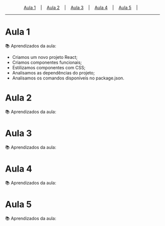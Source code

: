 <p align="center">
  <!-- <a href="https://event-platform-sage.vercel.app/">Link</a> &nbsp;&nbsp;&nbsp;|&nbsp;&nbsp;&nbsp; -->
  <a href="#aula-1">Aula 1</a> &nbsp;&nbsp;&nbsp;|&nbsp;&nbsp;&nbsp;
  <a href="#aula-2">Aula 2</a> &nbsp;&nbsp;&nbsp;|&nbsp;&nbsp;&nbsp;
  <a href="#aula-3">Aula 3</a> &nbsp;&nbsp;&nbsp;|&nbsp;&nbsp;&nbsp;
  <a href="#aula-4">Aula 4</a> &nbsp;&nbsp;&nbsp;|&nbsp;&nbsp;&nbsp;
  <a href="#aula-5">Aula 5</a> &nbsp;&nbsp;&nbsp;|&nbsp;&nbsp;&nbsp;
</p>

---

# Aula 1
:books: Aprendizados da aula:
<ul>
  <li>Criamos um novo projeto React;</li>
  <li>Criamos componentes funcionais;</li>
  <li>Estilizamos componentes com CSS;</li>
  <li>Analisamos as dependências do projeto;</li>
  <li>Analisamos os comandos disponíveis no package.json.</li>
</ul>

# Aula 2
:books: Aprendizados da aula:


# Aula 3
:books: Aprendizados da aula:


# Aula 4
:books: Aprendizados da aula:


# Aula 5
:books: Aprendizados da aula: